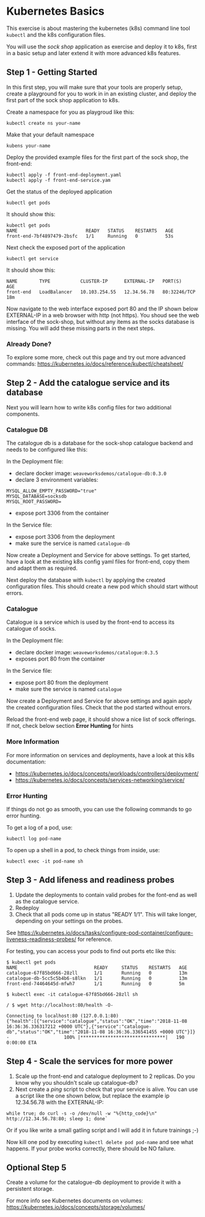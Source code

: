 # Kubernetes Basics

This exercise is about mastering the kubernetes (k8s) command line tool `kubectl` and the k8s configuration files.

You will use the *sock shop* application as exercise and deploy it to k8s, first in a basic setup and later extend it with more advanced k8s features.

## Step 1 - Getting Started

In this first step, you will make sure that your tools are properly setup, create a playground for you to work in in an existing cluster, and deploy the first part of the sock shop application to k8s.

Create a namespace for you as playgroud like this:

```
kubectl create ns your-name
```

Make that your default namespace

```
kubens your-name
```

Deploy the provided example files for the first part of the sock shop, the front-end:

```
kubectl apply -f front-end-deployment.yaml 
kubectl apply -f front-end-service.yam
```

Get the status of the deployed application

```
kubectl get pods
```

It should show this:

```
kubectl get pods
NAME                         READY   STATUS    RESTARTS   AGE
front-end-7bf4897479-2bsfc   1/1     Running   0          53s
```

Next check the exposed port of the application

```
kubectl get service
```

It should show this:

```
NAME        TYPE           CLUSTER-IP      EXTERNAL-IP   PORT(S)        AGE
front-end   LoadBalancer   10.103.254.55   12.34.56.78   80:32246/TCP   18m
```

Now navigate to the web interface exposed port 80 and the IP shown below EXTERNAL-IP in a web browser with http (not https). You shoud see the web interface of the sock-shop, but without any items as the socks database is missing. You will add these missing parts in the next steps.

### Already Done?

To explore some more, check out this page and try out more advanced commands: https://kubernetes.io/docs/reference/kubectl/cheatsheet/

## Step 2 - Add the catalogue service and its database

Next you will learn how to write k8s config files for two additional components.

### Catalogue DB

The catalogue db is a database for the sock-shop catalogue backend and needs to be configured like this:

In the Deployment file:
* declare docker image: `weaveworksdemos/catalogue-db:0.3.0`
* declare 3 environment variables:
```
MYSQL_ALLOW_EMPTY_PASSWORD="true"
MYSQL_DATABASE=socksdb
MYSQL_ROOT_PASSWORD=
```
* expose port 3306 from the container

In the Service file:
* expose port 3306 from the deployment
* make sure the service is named `catalogue-db`

Now create a Deployment and Service for above settings. To get started, have a look at the existing k8s config yaml files for front-end,
copy them and adapt them as required.

Next deploy the database with `kubectl` by applying the created configuration files. This should create a new pod which should start without errors.

### Catalogue

Catalogue is a service which is used by the front-end to access its catalogue of socks. 

In the Deployment file:
* declare docker image: `weaveworksdemos/catalogue:0.3.5`
* exposes port 80 from the container

In the Service file:
* expose port 80 from the deployment
* make sure the service is named `catalogue`

Now create a Deployment and Service for above settings and again apply the created configuration files. Check that the pod started without errors. 

Reload the front-end web page, it should show a nice list of sock offerings. If not, check below section **Error Hunting** for hints 

### More Information

For more information on services and deployments, have a look at this k8s documentation:

* https://kubernetes.io/docs/concepts/workloads/controllers/deployment/
* https://kubernetes.io/docs/concepts/services-networking/service/

### Error Hunting

If things do not go as smooth, you can use the following commands to go error hunting.

To get a log of a pod, use:

```
kubectl log pod-name 
```

To open up a shell in a pod, to check things from inside, use:

```
kubectl exec -it pod-name sh
```

## Step 3 - Add lifeness and readiness probes

1. Update the deployments to contain valid probes for the font-end as well as the catalogue service.
2. Redeploy
3. Check that all pods come up in status "READY 1/1". This will take longer, depending on your settings on the probes. 

See https://kubernetes.io/docs/tasks/configure-pod-container/configure-liveness-readiness-probes/ for reference. 

For testing, you can access your pods to find out ports etc like this:

```
$ kubectl get pods
NAME                            READY     STATUS    RESTARTS   AGE
catalogue-67f85bd666-28zll      1/1       Running   0          13m
catalogue-db-5cc5c5b4b6-s8lkn   1/1       Running   0          13m
front-end-74464645d-mfwh7       1/1       Running   0          5m

$ kubectl exec -it catalogue-67f85bd666-28zll sh

/ $ wget http://localhost:80/health -O-

Connecting to localhost:80 (127.0.0.1:80)
{"health":[{"service":"catalogue","status":"OK","time":"2018-11-08 16:36:36.336317212 +0000 UTC"},{"service":"catalogue-db","status":"OK","time":"2018-11-08 16:36:36.336541455 +0000 UTC"}]}
-                    100% |*******************************|   190   0:00:00 ETA
```

## Step 4 - Scale the services for more power

1. Scale up the front-end and catalogue deployment to 2 replicas. Do you know why you shouldn't scale up catalogue-db?
2. Next create a *ping* script to check that your service is alive.
You can use a script like the one shown below, but replace the example ip 12.34.56.78 with the EXTERNAL-IP: 

```
while true; do curl -s -o /dev/null -w "%{http_code}\n" http://12.34.56.78:80; sleep 1; done`
```

Or if you like write a small gatling script and I will add it in future trainings ;-)

Now kill one pod by executing `kubectl delete pod pod-name` and see what happens. If your probe works correctly, there should be NO failure. 

## Optional Step 5

Create a volume for the catalogue-db deployment to provide it with a persistent storage. 

For more info see Kubernetes documents on volumes: https://kubernetes.io/docs/concepts/storage/volumes/

